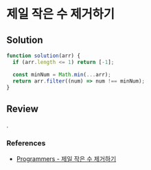 # 제일 작은 수 제거하기

## Solution

```js
function solution(arr) {
  if (arr.length <= 1) return [-1];

  const minNum = Math.min(...arr);
  return arr.filter((num) => num !== minNum);
}
```

## Review

.

### References

- [Programmers - 제일 작은 수 제거하기](https://school.programmers.co.kr/learn/courses/30/lessons/12935)
